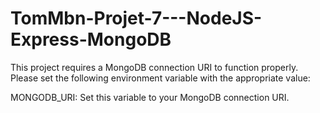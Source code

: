 # TomMbn-Projet-7---NodeJS-Express-MongoDB

This project requires a MongoDB connection URI to function properly. Please set the following environment variable with the appropriate value:

MONGODB_URI: Set this variable to your MongoDB connection URI.

